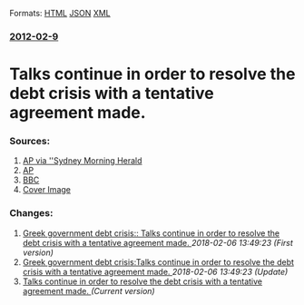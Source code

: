
Formats: [HTML](/news/2012/02/9/talks-continue-in-order-to-resolve-the-debt-crisis-with-a-tentative-agreement-made.html)  [JSON](/news/2012/02/9/talks-continue-in-order-to-resolve-the-debt-crisis-with-a-tentative-agreement-made.json)  [XML](/news/2012/02/9/talks-continue-in-order-to-resolve-the-debt-crisis-with-a-tentative-agreement-made.xml)  

### [2012-02-9](/news/2012/02/9/index.md)

##### 
# Talks continue in order to resolve the debt crisis with a tentative agreement made. 




### Sources:

1. [AP via ''Sydney Morning Herald](http://news.smh.com.au/breaking-news-world/greece-reaches-austerity-deal-20120210-1s0xw.html)
2. [AP](http://hosted.ap.org/dynamic/stories/E/EU_GREECE_FINANCIAL_CRISIS?SITE=AP&SECTION=HOME&TEMPLATE=DEFAULT)
3. [BBC](http://www.bbc.co.uk/news/world-europe-16976520)
3. [Cover Image](http://ichef.bbci.co.uk/news/1024/media/images/58424000/jpg/_58424062_013957781-1.jpg)

### Changes:

1. [Greek government debt crisis:: Talks continue in order to resolve the debt crisis with a tentative agreement made. ](/news/2012/02/9/greek-government-debt-crisis-talks-continue-in-order-to-resolve-the-debt-crisis-with-a-tentative-agreement-made.md) _2018-02-06 13:49:23 (First version)_
2. [Greek government debt crisis:Talks continue in order to resolve the debt crisis with a tentative agreement made. ](/news/2012/02/9/greek-government-debt-crisis-ptalks-continue-in-order-to-resolve-the-debt-crisis-with-a-tentative-agreement-made.md) _2018-02-06 13:49:23 (Update)_
2. [Talks continue in order to resolve the debt crisis with a tentative agreement made. ](/news/2012/02/9/talks-continue-in-order-to-resolve-the-debt-crisis-with-a-tentative-agreement-made.md) _(Current version)_
